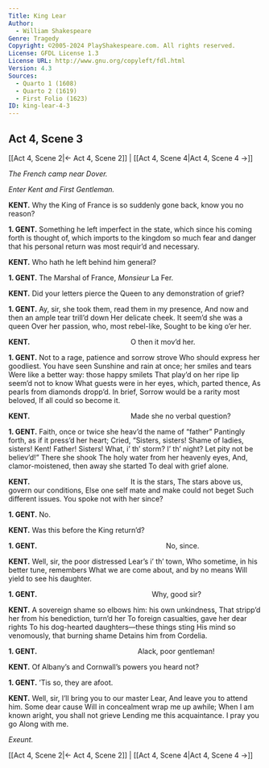 ```yaml
---
Title: King Lear
Author: 
  - William Shakespeare
Genre: Tragedy
Copyright: ©2005-2024 PlayShakespeare.com. All rights reserved.
License: GFDL License 1.3
License URL: http://www.gnu.org/copyleft/fdl.html
Version: 4.3
Sources:
  - Quarto 1 (1608)
  - Quarto 2 (1619)
  - First Folio (1623)
ID: king-lear-4-3
---
```


## Act 4, Scene 3
[[Act 4, Scene 2|← Act 4, Scene 2]] | [[Act 4, Scene 4|Act 4, Scene 4 →]]

*The French camp near Dover.*

*Enter Kent and First Gentleman.*

**KENT.**
Why the King of France is so suddenly gone back, know you no reason?

**1. GENT.**
Something he left imperfect in the state, which since his coming forth is thought of, which imports to the kingdom so much fear and danger that his personal return was most requir’d and necessary.

**KENT.**
Who hath he left behind him general?

**1. GENT.**
The Marshal of France, *Monsieur* La Fer.

**KENT.**
Did your letters pierce the Queen to any demonstration of grief?

**1. GENT.**
Ay, sir, she took them, read them in my presence,
And now and then an ample tear trill’d down
Her delicate cheek. It seem’d she was a queen
Over her passion, who, most rebel-like,
Sought to be king o’er her.

**KENT.**
              O then it mov’d her.

**1. GENT.**
Not to a rage, patience and sorrow strove
Who should express her goodliest. You have seen
Sunshine and rain at once; her smiles and tears
Were like a better way: those happy smilets
That play’d on her ripe lip seem’d not to know
What guests were in her eyes, which, parted thence,
As pearls from diamonds dropp’d. In brief,
Sorrow would be a rarity most beloved,
If all could so become it.

**KENT.**
              Made she no verbal question?

**1. GENT.**
Faith, once or twice she heav’d the name of “father”
Pantingly forth, as if it press’d her heart;
Cried, “Sisters, sisters! Shame of ladies, sisters!
Kent! Father! Sisters! What, i’ th’ storm? I’ th’ night?
Let pity not be believ’d!” There she shook
The holy water from her heavenly eyes,
And, clamor-moistened, then away she started
To deal with grief alone.

**KENT.**
              It is the stars,
The stars above us, govern our conditions,
Else one self mate and make could not beget
Such different issues. You spoke not with her since?

**1. GENT.**
No.

**KENT.**
Was this before the King return’d?

**1. GENT.**
                  No, since.

**KENT.**
Well, sir, the poor distressed Lear’s i’ th’ town,
Who sometime, in his better tune, remembers
What we are come about, and by no means
Will yield to see his daughter.

**1. GENT.**
                Why, good sir?

**KENT.**
A sovereign shame so elbows him: his own unkindness,
That stripp’d her from his benediction, turn’d her
To foreign casualties, gave her dear rights
To his dog-hearted daughters—these things sting
His mind so venomously, that burning shame
Detains him from Cordelia.

**1. GENT.**
              Alack, poor gentleman!

**KENT.**
Of Albany’s and Cornwall’s powers you heard not?

**1. GENT.**
’Tis so, they are afoot.

**KENT.**
Well, sir, I’ll bring you to our master Lear,
And leave you to attend him. Some dear cause
Will in concealment wrap me up awhile;
When I am known aright, you shall not grieve
Lending me this acquaintance. I pray you go
Along with me.

*Exeunt.*

[[Act 4, Scene 2|← Act 4, Scene 2]] | [[Act 4, Scene 4|Act 4, Scene 4 →]]